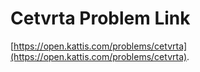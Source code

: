 # Cetvrta Problem Link
[https://open.kattis.com/problems/cetvrta](https://open.kattis.com/problems/cetvrta).
